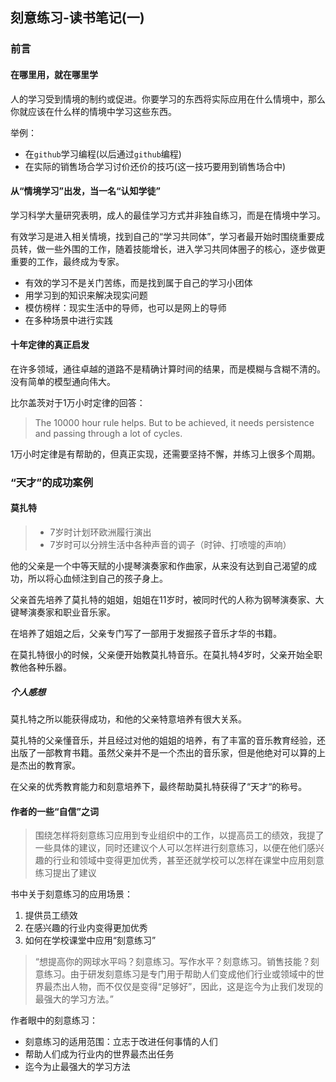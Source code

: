 ## 刻意练习-读书笔记(一)
### 前言
#### 在哪里用，就在哪里学
人的学习受到情境的制约或促进。你要学习的东西将实际应用在什么情境中，那么你就应该在什么样的情境中学习这些东西。

举例：  
* 在`github`学习编程(以后通过`github`编程)
* 在实际的销售场合学习讨价还价的技巧(这一技巧要用到销售场合中)

#### 从“情境学习”出发，当一名“认知学徒”
学习科学大量研究表明，成人的最佳学习方式并非独自练习，而是在情境中学习。

有效学习是进入相关情境，找到自己的“学习共同体”，学习者最开始时围绕重要成员转，做一些外围的工作，随着技能增长，进入学习共同体圈子的核心，逐步做更重要的工作，最终成为专家。

* 有效的学习不是关门苦练，而是找到属于自己的学习小团体
* 用学习到的知识来解决现实问题
* 模仿榜样：现实生活中的导师，也可以是网上的导师
* 在多种场景中进行实践

#### 十年定律的真正启发
在许多领域，通往卓越的道路不是精确计算时间的结果，而是模糊与含糊不清的。没有简单的模型通向伟大。

比尔盖茨对于1万小时定律的回答：  
> The 10000 hour rule helps. But to be achieved, it needs persistence and passing through a lot of cycles.

1万小时定律是有帮助的，但真正实现，还需要坚持不懈，并练习上很多个周期。

### “天才”的成功案例
#### 莫扎特
> * 7岁时计划环欧洲履行演出
> * 7岁时可以分辨生活中各种声音的调子（时钟、打喷嚏的声响）

他的父亲是一个中等天赋的小提琴演奏家和作曲家，从来没有达到自己渴望的成功，所以将心血倾注到自己的孩子身上。

父亲首先培养了莫扎特的姐姐，姐姐在11岁时，被同时代的人称为钢琴演奏家、大键琴演奏家和职业音乐家。

在培养了姐姐之后，父亲专门写了一部用于发掘孩子音乐才华的书籍。

在莫扎特很小的时候，父亲便开始教莫扎特音乐。在莫扎特4岁时，父亲开始全职教他各种乐器。
##### 个人感想
莫扎特之所以能获得成功，和他的父亲特意培养有很大关系。

莫扎特的父亲懂音乐，并且经过对他的姐姐的培养，有了丰富的音乐教育经验，还出版了一部教育书籍。虽然父亲并不是一个杰出的音乐家，但是他绝对可以算的上是杰出的教育家。

在父亲的优秀教育能力和刻意培养下，最终帮助莫扎特获得了“天才“的称号。

#### 作者的一些“自信”之词
> 围绕怎样将刻意练习应用到专业组织中的工作，以提高员工的绩效，我提了一些具体的建议，同时还建议个人可以怎样进行刻意练习，以便在他们感兴趣的行业和领域中变得更加优秀，甚至还就学校可以怎样在课堂中应用刻意练习提出了建议

书中关于刻意练习的应用场景：  
1. 提供员工绩效
2. 在感兴趣的行业内变得更加优秀
3. 如何在学校课堂中应用“刻意练习”

> “想提高你的网球水平吗？刻意练习。写作水平？刻意练习。销售技能？刻意练习。由于研发刻意练习是专门用于帮助人们变成他们行业或领域中的世界最杰出人物，而不仅仅是变得“足够好”，因此，这是迄今为止我们发现的最强大的学习方法。”

作者眼中的刻意练习：  
* 刻意练习的适用范围：立志于改进任何事情的人们
* 帮助人们成为行业内的世界最杰出任务
* 迄今为止最强大的学习方法

